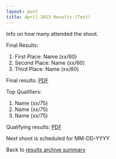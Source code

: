 ```yaml
---
layout: post
title: April 2023 Results (Test)
---
```


Info on how many attended the shoot.

Final Results:
1. First Place: Name (xx/60)
2. Second Place: Name (xx/60)
3. Third Place: Name (xx/60)

Final results: <a href="/results-archive/finals-score-template.pdf" target="_blank" rel="noreferrer noopener">PDF</a>

Top Qualifiers:
1. Name (xx/75)
2. Name (xx/75)
3. Name (xx/75)

Qualifying results: <a href="/results-archive/quali-score-template.pdf">PDF</a>

Next shoot is scheduled for MM-DD-YYYY

Back to <a href="/blog.html">results archive summary</a>
